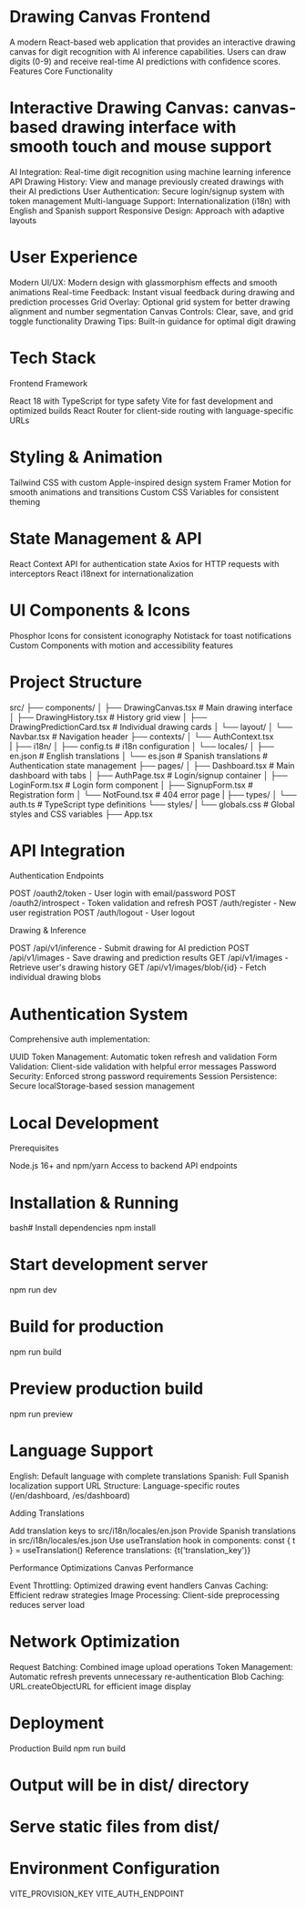 # Drawing Canvas Frontend
A modern React-based web application that provides an interactive drawing canvas for digit recognition with AI inference capabilities. Users can draw digits (0-9) and receive real-time AI predictions with confidence scores.
Features
Core Functionality

# Interactive Drawing Canvas: canvas-based drawing interface with smooth touch and mouse support
AI Integration: Real-time digit recognition using machine learning inference API
Drawing History: View and manage previously created drawings with their AI predictions
User Authentication: Secure login/signup system with token management
Multi-language Support: Internationalization (i18n) with English and Spanish support
Responsive Design: Approach with adaptive layouts

# User Experience

Modern UI/UX: Modern design with glassmorphism effects and smooth animations
Real-time Feedback: Instant visual feedback during drawing and prediction processes
Grid Overlay: Optional grid system for better drawing alignment and number segmentation
Canvas Controls: Clear, save, and grid toggle functionality
Drawing Tips: Built-in guidance for optimal digit drawing

# Tech Stack
Frontend Framework

React 18 with TypeScript for type safety
Vite for fast development and optimized builds
React Router for client-side routing with language-specific URLs

# Styling & Animation

Tailwind CSS with custom Apple-inspired design system
Framer Motion for smooth animations and transitions
Custom CSS Variables for consistent theming

# State Management & API

React Context API for authentication state
Axios for HTTP requests with interceptors
React i18next for internationalization

# UI Components & Icons

Phosphor Icons for consistent iconography
Notistack for toast notifications
Custom Components with motion and accessibility features

# Project Structure
src/
├── components/
│   ├── DrawingCanvas.tsx          # Main drawing interface
│   ├── DrawingHistory.tsx         # History grid view
│   ├── DrawingPredictionCard.tsx  # Individual drawing cards
│   └── layout/
│   └── Navbar.tsx                 # Navigation header
├── contexts/
│   └── AuthContext.tsx    
|
├── i18n/
│   ├── config.ts                  # i18n configuration
│   └── locales/
│       ├── en.json                # English translations
│       └── es.json                # Spanish translations        # Authentication state management
├── pages/
│   ├── Dashboard.tsx              # Main dashboard with tabs
│   ├── AuthPage.tsx               # Login/signup container
│   ├── LoginForm.tsx              # Login form component
│   ├── SignupForm.tsx             # Registration form
│   └── NotFound.tsx               # 404 error page
|
├── types/
│   └── auth.ts                    # TypeScript type definitions
└── styles/
|    └── globals.css                # Global styles and CSS variables
├── App.tsx 


# API Integration
Authentication Endpoints

POST /oauth2/token - User login with email/password
POST /oauth2/introspect - Token validation and refresh
POST /auth/register - New user registration
POST /auth/logout - User logout

Drawing & Inference

POST /api/v1/inference - Submit drawing for AI prediction
POST /api/v1/images - Save drawing and prediction results
GET /api/v1/images - Retrieve user's drawing history
GET /api/v1/images/blob/{id} - Fetch individual drawing blobs


# Authentication System
Comprehensive auth implementation:

UUID Token Management: Automatic token refresh and validation
Form Validation: Client-side validation with helpful error messages
Password Security: Enforced strong password requirements
Session Persistence: Secure localStorage-based session management


# Local Development
Prerequisites

Node.js 16+ and npm/yarn
Access to backend API endpoints

# Installation & Running
bash# Install dependencies
npm install

# Start development server
npm run dev

# Build for production
npm run build

# Preview production build
npm run preview

# Language Support

English: Default language with complete translations
Spanish: Full Spanish localization support
URL Structure: Language-specific routes (/en/dashboard, /es/dashboard)

Adding Translations

Add translation keys to src/i18n/locales/en.json
Provide Spanish translations in src/i18n/locales/es.json
Use useTranslation hook in components: const { t } = useTranslation()
Reference translations: {t('translation_key')}

Performance Optimizations
Canvas Performance

Event Throttling: Optimized drawing event handlers
Canvas Caching: Efficient redraw strategies
Image Processing: Client-side preprocessing reduces server load

# Network Optimization

Request Batching: Combined image upload operations
Token Management: Automatic refresh prevents unnecessary re-authentication
Blob Caching: URL.createObjectURL for efficient image display

# Deployment
Production Build
npm run build

# Output will be in dist/ directory
# Serve static files from dist/

# Environment Configuration

VITE_PROVISION_KEY
VITE_AUTH_ENDPOINT
